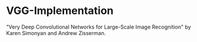 # VGG-Implementation
"Very Deep Convolutional Networks for Large-Scale Image Recognition" by Karen Simonyan and Andrew Zisserman.
